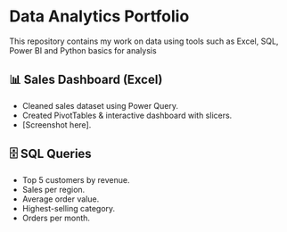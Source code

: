 # Data Analytics Portfolio
This repository contains my work on data using tools such as Excel, SQL, Power BI and Python basics for analysis

## 📊 Sales Dashboard (Excel)
- Cleaned sales dataset using Power Query.  
- Created PivotTables & interactive dashboard with slicers.  
- [Screenshot here].  

## 🗄️ SQL Queries
- Top 5 customers by revenue.  
- Sales per region.  
- Average order value.  
- Highest-selling category.  
- Orders per month.
